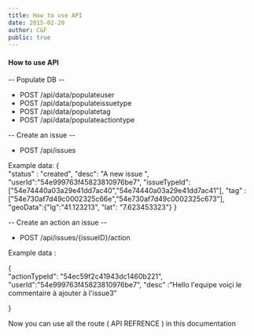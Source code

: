 ```yaml
---
title: How to use API
date: 2015-02-20
author: C&F
public: true
---
```


#### How to use API

-- Populate DB --

- POST /api/data/populateuser
- POST /api/data/populateissuetype
- POST /api/data/populatetag
- POST /api/data/populateactiontype

-- Create an issue --

- POST /api/issues

Example data:
{    
        "status" : "created",
        "desc": "A new issue ",            
        "userId":"54e999763f45823810976be7",
        "issueTypeId": ["54e74440a03a29e41dd7ac40","54e74440a03a29e41dd7ac41"],
        "tag" :["54e730af7d49c0002325c66e","54e730af7d49c0002325c673"],    
          "geoData":{"lg":"41.123213",
                     "lat": "7.623453323"}
}

-- Create an action an issue --

- POST /api/issues/{issueID}/action

Example data :

{                  
        "actionTypeId": "54ec59f2c41943dc1460b221",            
        "userId":"54e999763f45823810976be7",
        "desc"  :"Hello l'equipe voiçi le commentaire à ajouter à l'issue3"
     
}

Now you can use all the route ( API REFRENCE ) in this documentation

